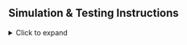 ## Simulation & Testing Instructions

<details>
<summary>Click to expand</summary>

This project provides an example for running C-level simulation in **Vitis HLS**. The command to run simulation depends on the version of Vitis being used.

### **Before 2025 (Vitis HLS 2024.1 and earlier)**

Use the `vitis_hls` command:

```bash
vitis_hls -f ./csim.tcl
```

---

### **After 2025 (Vitis HLS 2025.1 and later)**

Starting from **Vitis 2025.1**, the unified Vitis tool flow is recommended. Use the `vitis-run` command instead:

```bash
vitis-run --mode hls --tcl ./csim.tcl
```

</details>
